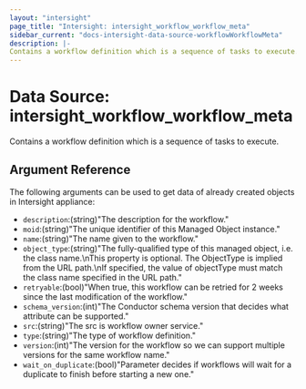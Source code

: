 ```yaml
---
layout: "intersight"
page_title: "Intersight: intersight_workflow_workflow_meta"
sidebar_current: "docs-intersight-data-source-workflowWorkflowMeta"
description: |-
Contains a workflow definition which is a sequence of tasks to execute.
---
```


# Data Source: intersight_workflow_workflow_meta
Contains a workflow definition which is a sequence of tasks to execute.
## Argument Reference
The following arguments can be used to get data of already created objects in Intersight appliance:
* `description`:(string)"The description for the workflow."
* `moid`:(string)"The unique identifier of this Managed Object instance."
* `name`:(string)"The name given to the workflow."
* `object_type`:(string)"The fully-qualified type of this managed object, i.e. the class name.\nThis property is optional. The ObjectType is implied from the URL path.\nIf specified, the value of objectType must match the class name specified in the URL path."
* `retryable`:(bool)"When true, this workflow can be retried for 2 weeks since the last modification of the workflow."
* `schema_version`:(int)"The Conductor schema version that decides what attribute can be supported."
* `src`:(string)"The src is workflow owner service."
* `type`:(string)"The type of workflow definition."
* `version`:(int)"The version for the workflow so we can support multiple versions for the same workflow name."
* `wait_on_duplicate`:(bool)"Parameter decides if workflows will wait for a duplicate to finish before starting a new one."
